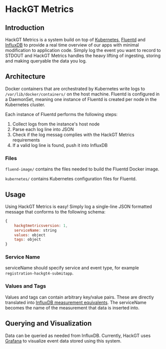 # HackGT Metrics
## Introduction
HackGT Metrics is a system build on top of [Kubernetes](kubernetes.io), [Fluentd](fluentd.org) and [InfluxDB](www.influxdata.com) to provide a real time overview of our apps with minimal modification to application code. Simply log the event you want to record to STDOUT and HackGT Metrics handles the heavy lifting of ingesting, storing and making queryable the data you log.

## Architecture
Docker containers that are orchestrated by Kubernetes write logs to `/var/lib/docker/containers/` on the host machine. Fluentd is configured in a DaemonSet, meaning one instance of Fluentd is created per node in the Kubernetes cluster. 

Each instance of Fluentd performs the following steps:

1. Collect logs from the instance's host node
2. Parse each log line into JSON
3. Check if the log messag complies with the HackGT Metrics requirements
4. If a valid log line is found, push it into InfluxDB

### Files
`fluend-image/` contains the files needed to build the Fluentd Docker image.

`kubernetes/` contains Kubernetes configuration files for Fluentd.

## Usage
Using HackGT Metrics is easy! Simply log a single-line JSON formatted message that conforms to the following schema:
```js
{
    hackgtmetricsversion: 1,
    serviceName: string
    values: object
    tags: object
}
```

### Service Name
serviceName should specify service and event type, for example `registration-hackgt4-submitapp`.

### Values and Tags
Values and tags can contain arbitrary key/value pairs. These are directly translated into [InfluxDB measurement equivalents](https://docs.influxdata.com/influxdb/v1.3/concepts/key_concepts/). The serviceName becomes the name of the measurement that data is inserted into.

## Querying and Visualization
Data can be queried as needed from InfluxDB. Currently, HackGT uses [Grafana](https://grafana.com/) to visualize event data stored using this system.
